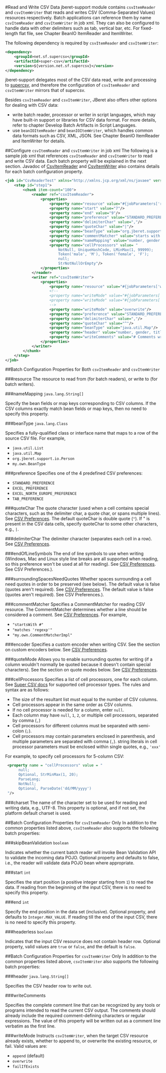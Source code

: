 #Read and Write CSV Data
jberet-support module contains `csvItemReader` and `csvItemWriter` that reads and writes CSV (Comma-Separated Values) resources respectively. Batch applications can reference them by name `csvItemReader` and `csvItemWriter` in job xml. They can also be configured to handle data with other delimiters such as tab, vertical bar, etc. For fixed-length flat file, see Chapter BeanIO ItemReader and ItemWriter.

The following dependency is required by `csvItemReader` and `csvItemWriter`:

```xml
<dependency>
    <groupId>net.sf.supercsv</groupId>
    <artifactId>super-csv</artifactId>
    <version>${version.net.sf.supercsv}</version>
</dependency>
```

jberet-support delegates most of the CSV data read, write and processing to [supercsv](http://supercsv.sourceforge.net/), and therefore the configuration of `csvItemReader` and `csvItemWriter` mirrors that of supercsv.

Besides `csvItemReader` and `csvItemWriter`, JBeret also offers other options for dealing with CSV data:
* write batch reader, processor or writer in script languages, which may have built-in support or libraries for CSV data format. For more details, refer to chapter Develop Batch Artifacts in Script Languages.
* use `beanIOItemReader` and `beanIOItemWriter`, which handles common data formats such as CSV, XML, JSON. See Chapter BeanIO ItemReader and ItemWriter for details.

##Configure `csvItemReader` and `csvItemWriter` in job xml
The following is a sample job xml that references `csvItemReader` and `csvItemWriter` to read and write CSV data. Each batch property will be explained in the next section. Javadoc of [CsvItemReader](http://docs.jboss.org/jberet/latest/javadoc/jberet-support/org/jberet/support/io/CsvItemReader.html) and [CsvItemWriter](http://docs.jboss.org/jberet/latest/javadoc/jberet-support/org/jberet/support/io/BeanIOItemWriter.html) also contains details for each batch configuration property.
```xml
<job id="CsvReaderTest" xmlns="http://xmlns.jcp.org/xml/ns/javaee" version="1.0">
    <step id="step1">
        <chunk item-count="100">
            <reader ref="csvItemReader">
                <properties>
                    <property name="resource" value="#{jobParameters['resource']}"/>
                    <property name="start" value="7"/>
                    <property name="end" value="9"/>
                    <property name="preference" value="STANDARD_PREFERENCE"/>
                    <property name="delimiterChar" value=","/>
                    <property name="quoteChar" value="|"/>
                    <property name="beanType" value="org.jberet.support.io.Person"/>
                    <property name="commentMatcher" value="starts with '#'"/>
                    <property name="nameMapping" value="number, gender, title, givenName"/>
                    <property name="cellProcessors" value= "
                        NotNull, UniqueHashCode, LMinMax(1, 99999); 
                        Token('male', 'M'), Token('female', 'F');
                        null; 
                        StrNotNullOrEmpty"/>
                </properties>
            </reader>
            <writer ref="csvItemWriter">
                <properties>
                    <property name="resource" value="#{jobParameters['writeResource']}"/>
                    <!--
                    <property name="writeMode" value="#{jobParameters['writeMode']}?:append;"/>
                    <property name="writeMode" value="#{jobParameters['writeMode']}?:failIfExists;"/>
                    -->
                    <property name="writeMode" value="overwrite"/>
                    <property name="preference" value="STANDARD_PREFERENCE"/>
                    <property name="delimiterChar" value=","/>
                    <property name="quoteChar" value="^"/>
                    <property name="beanType" value="java.util.Map"/>
                    <property name="header" value="number, gender, title, givenName"/>
                    <property name="writeComments" value="# Comments written by csv writer."/>
                </properties>
            </writer>
        </chunk>
    </step>
</job>
```

##Batch Configuration Properties for Both `csvItemReader` and `csvItemWriter`

###resource
The resource to read from (for batch readers), or write to (for batch writers).

###nameMapping
`java.lang.String[]`

Specify the bean fields or map keys corresponding to CSV columns. If the CSV columns exactly match bean fields or map keys, then no need to specify this property.

###beanType
`java.lang.Class`

Specifies a fully-qualified class or interface name that maps to a row of the source CSV file. For example,

* `java.util.List`
* `java.util.Map`
* `org.jberet.support.io.Person`
* `my.own.BeanType`

###preference
Specifies one of the 4 predefined CSV preferences:

* `STANDARD_PREFERENCE`
* `EXCEL_PREFERENCE`
* `EXCEL_NORTH_EUROPE_PREFERENCE`
* `TAB_PREFERENCE`

###quoteChar
The quote character (used when a cell contains special characters, such as the delimiter char, a quote char, or spans multiple lines). See [CSV Preferences](http://supercsv.sourceforge.net/preferences.html). The default quoteChar is double quote (`"`). If " is present in the CSV data cells, specify quoteChar to some other characters, e.g., `|`.

###delimiterChar
The delimiter character (separates each cell in a row). See [CSV Preferences](http://supercsv.sourceforge.net/preferences.html).

###endOfLineSymbols
The end of line symbols to use when writing (Windows, Mac and Linux style line breaks are all supported when reading, so this preference won't be used at all for reading). See [CSV Preferences](http://supercsv.sourceforge.net/preferences.html). See CSV Preferences.).

###surroundingSpacesNeedQuotes
Whether spaces surrounding a cell need quotes in order to be preserved (see below). The default value is false (quotes aren't required). See [CSV Preferences](http://supercsv.sourceforge.net/preferences.html). The default value is false (quotes aren't required). See CSV Preferences.).

###commentMatcher
Specifies a CommentMatcher for reading CSV resource. The CommentMatcher determines whether a line should be considered a comment. See [CSV Preferences](http://supercsv.sourceforge.net/preferences.html). For example,

* `"startsWith #"`
* `"matches 'regexp'"`
* `"my.own.CommentMatcherImpl"`

###encoder
Specifies a custom encoder when writing CSV. See the section on custom encoders below. See [CSV Preferences](http://supercsv.sourceforge.net/preferences.html).

###quoteMode
Allows you to enable surrounding quotes for writing (if a column wouldn't normally be quoted because it doesn't contain special characters). See the section on quote modes below. See [CSV Preferences](http://supercsv.sourceforge.net/preferences.html).

###cellProcessors
Specifies a list of cell processors, one for each column. See [Super CSV docs](http://supercsv.sourceforge.net/cell_processors.html) for supported cell processor types. The rules and syntax are as follows:

* The size of the resultant list must equal to the number of CSV columns.
* Cell processors appear in the same order as CSV columns.
* If no cell processor is needed for a column, enter `null`.
* Each column may have `null`, `1`, `2`, or multiple cell processors, separated by comma (`,`)
* Cell processors for different columns must be separated with semi-colon (`;`).
* Cell processors may contain parameters enclosed in parenthesis, and multiple parameters are separated with comma (`,`).
string literals in cell processor parameters must be enclosed within single quotes, e.g., `'xxx'`

For example, to specify cell processors for 5-column CSV:
```xml
 <property name = "cellProcessors" value = "
      null;
      Optional, StrMinMax(1, 20);
      ParseLong;
      NotNull;
      Optional, ParseDate('dd/MM/yyyy')
 "/>
 ```
 
###charset
The name of the character set to be used for reading and writing data, e.g., UTF-8. This property is optional, and if not set, the platform default charset is used.


##Batch Configuration Properties for `csvItemReader` Only
In addition to the common properties listed above, `csvItemReader` also supports the following batch properties:

###skipBeanValidation
`boolean`

Indicates whether the current batch reader will invoke Bean Validation API to validate the incoming data POJO.  Optional property and defaults to false, i.e., the reader will validate data POJO bean where appropriate.

###start
`int`

Specifies the start position (a positive integer starting from `1`) to read the data. If reading from the beginning of the input CSV, there is no need to specify this property.

###end
`int`

Specify the end position in the data set (inclusive). Optional property, and defaults to `Integer.MAX_VALUE`. If reading till the end of the input CSV, there is no need to specify this property.

###headerless
`boolean`

Indicates that the input CSV resource does not contain header row. Optional property, valid values are `true` or `false`, and the default is `false`.

##Batch Configuration Properties for `csvItemWriter` Only
In addition to the common properties listed above, `csvItemWriter` also supports the following batch properties:

###header
`java.lang.String[]`

Specifies the CSV header row to write out.

###writeComments

Specifies the complete comment line that can be recognized by any tools or programs intended to read the current CSV output. The comments should already include the required comment-defining characters or regular expressions. The value of this property will be written out as a comment line verbatim as the first line.

###writeMode
Instructs `csvItemWriter`, when the target CSV resource already exists, whether to append to, or overwrite the existing resource, or fail. Valid values are: 
* `append` (default)
* `overwrite`
* `failIfExists`


